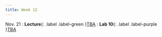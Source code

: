 ```yaml
---
title: Week 12
---
```


Nov. 21
: **Lecture**{: .label .label-green }[TBA]()
: **Lab 10**{: .label .label-purple }[TBA]()
